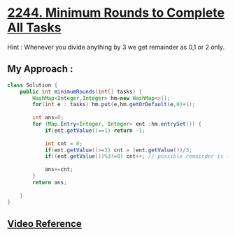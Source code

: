 # [**2244. Minimum Rounds to Complete All Tasks**](https://leetcode.com/problems/minimum-rounds-to-complete-all-tasks/)

Hint : Whenever you divide anything by 3 we get remainder as 0,1 or 2 only.

## My Approach : 
```java
class Solution {
    public int minimumRounds(int[] tasks) {
        HashMap<Integer,Integer> hm=new HashMap<>();
        for(int e : tasks) hm.put(e,hm.getOrDefault(e,0)+1);
        
        int ans=0;
        for (Map.Entry<Integer, Integer> ent :hm.entrySet()) {
            if(ent.getValue()==1) return -1;
            
            int cnt = 0;
            if(ent.getValue()>=3) cnt = (ent.getValue())/3;
            if((ent.getValue())%3!=0) cnt++; // possible remainder is (1,2) and in both case count will increase by 1 only
            
            ans+=cnt;
        }
        return ans;
        
    }
}
```
## [**Video Reference**](https://youtu.be/Bo9pK8Ob5Uc)